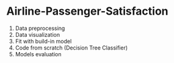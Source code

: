 # Airline-Passenger-Satisfaction

1. Data preprocessing
2. Data visualization
3. Fit with build-in model
4. Code from scratch (Decision Tree Classifier)
6. Models evaluation
